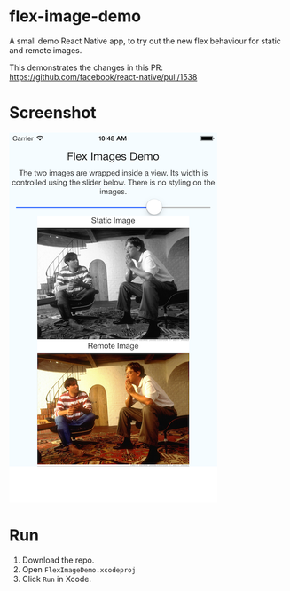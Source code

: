 # flex-image-demo
A small demo React Native app, to try out the new flex behaviour for static and remote images.

This demonstrates the changes in this PR: https://github.com/facebook/react-native/pull/1538

# Screenshot

![Screenshot of the running app](https://github.com/paramaggarwal/flex-image-demo/raw/master/Screenshot.png)

# Run

1. Download the repo.
2. Open `FlexImageDemo.xcodeproj`
3. Click `Run` in Xcode.

